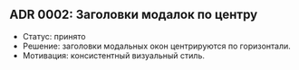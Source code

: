 ## ADR 0002: Заголовки модалок по центру

- Статус: принято
- Решение: заголовки модальных окон центрируются по горизонтали.
- Мотивация: консистентный визуальный стиль.
